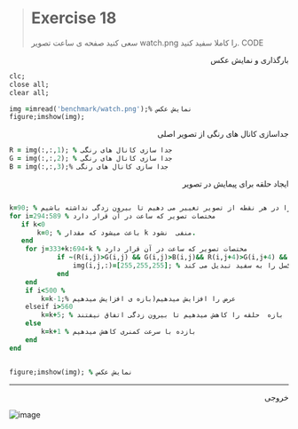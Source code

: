 > # Exercise 18
> سعی کنید صفحه ی ساعت تصویر watch.png را کاملا سفید کنید.
>CODE
>

 <div dir="rtl">
بارگذاری و نمایش عکس
 </div>

```ruby
clc;
close all;
clear all;

img =imread('benchmark/watch.png');% نمایش عکس
figure;imshow(img);
```

<div dir="rtl">
جداسازی کانال های رنگی از تصویر اصلی
 </div>
 
```ruby
R = img(:,:,1); % جدا سازی کانال های رنگی
G = img(:,:,2); % جدا سازی کانال های رنگی
B = img(:,:,3);% جدا سازی کانال های رنگی
```

<div dir="rtl">
 ایجاد حلقه برای پیمایش در تصویر
 </div>

```ruby

k=90; % با استقاده از یک مغتبر ابعاد حلقه را در هر نقطه از تصویر تغییر می دهیم تا بیرون زدگی نداشته باشیم
for i=294:589 % مختصات تصویر که ساعت در آن قرار دارد
   if k<0
       k=0; % باعث میشود که مقدار k منفی  نشود.
   end
    for j=333+k:694-k % مختصات تصویر که ساعت در آن قرار دارد
            if ~(R(i,j)>G(i,j) && G(i,j)>B(i,j)&& R(i,j+4)>G(i,j+4) && G(i,j+4)>B(i,j+4)) % شرایط رنگی برای جداسازی رنگ قهویی از بقیه رنگ ها
                img(i,j,:)=[255,255,255]; % رنگ پیکسل را به سفید تبدیل می کند.
            end
    end
    if i<500 % 
        k=k-1;% عرض را افزایش میدهیم(بازه ی افزایش میدهیم
    elseif i>560
        k=k+5; % بازه  حلقه را کاهش میدهیم تا بیرون زدگی اتفاق نیفتند
    else
        k=k+1 % بازده با سرعت کمنری کاهش میدهیم
    end
end


figure;imshow(img); % نمایش عکس
```
****
<div dir="rtl">
 خروجی
 </div>
 
![image](https://user-images.githubusercontent.com/48456571/113309814-c5183f00-931c-11eb-9355-a40ba74fc33b.png)


